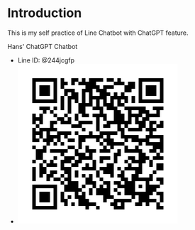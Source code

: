 Introduction
===

This is my self practice of Line Chatbot with ChatGPT feature.

Hans' ChatGPT Chatbot
- Line ID: @244jcgfp
- ![Hans' ChatGPT Chatbot --- QRcode](./static/qrcode/Hans'%20ChatGPT%20Chatbot.jpg)
